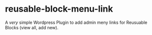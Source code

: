 # reusable-block-menu-link

A _very_ simple Wordpress Plugin to add admin meny links for Reusuable Blocks (view all, add new). 